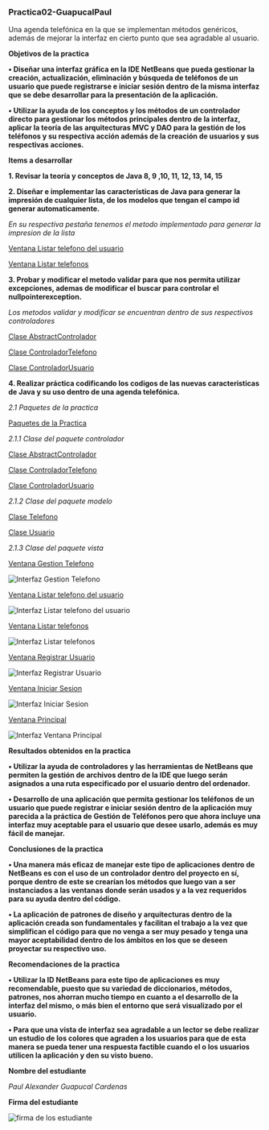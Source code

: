 ### Practica02-GuapucalPaul ###
Una agenda telefónica en la que se implementan métodos genéricos, además de mejorar la interfaz en cierto punto que sea agradable al usuario.

**Objetivos de la practica**

**•	Diseñar una interfaz gráfica en la IDE NetBeans que pueda gestionar la creación, actualización, eliminación y búsqueda de teléfonos de un usuario que puede registrarse e iniciar sesión dentro de la misma interfaz que se debe desarrollar para la presentación de la aplicación.**

**•	Utilizar la ayuda de los conceptos y los métodos de un controlador directo para gestionar los métodos principales dentro de la interfaz, aplicar la teoría de las arquitecturas MVC y DAO para la gestión de los teléfonos y su respectiva acción además de la creación de usuarios y sus respectivas acciones.**

**Items a desarrollar**

**1.	Revisar la teoría y conceptos de Java 8, 9 ,10, 11, 12, 13, 14, 15**


**2.	Diseñar e implementar las características de Java para generar la impresión de cualquier lista, de los modelos que tengan el campo id generar automaticamente.**

*En su respectiva pestaña tenemos el metodo implementado para generar la impresion de la lista*

[Ventana Listar telefono del usuario](https://github.com/Paul-Guapucal/Practica02-GuapucalPaul/blob/main/src/main/java/ec/edu/ups/vista/ListarTelefonosUsuarios.java)

[Ventana Listar telefonos](https://github.com/Paul-Guapucal/Practica02-GuapucalPaul/blob/main/src/main/java/ec/edu/ups/vista/Listartelefonos.java)

**3.  Probar y modificar el metodo validar para que nos permita utilizar excepciones, ademas de modificar el buscar para controlar el nullpointerexception.**

*Los metodos validar y modificar se encuentran dentro de sus respectivos controladores*

[Clase AbstractControlador](https://github.com/Paul-Guapucal/Practica02-GuapucalPaul/blob/main/src/main/java/ec/edu/ups/controlador/AbstractControlador.java)

[Clase ControladorTelefono](https://github.com/Paul-Guapucal/Practica02-GuapucalPaul/blob/main/src/main/java/ec/edu/ups/controlador/ControladorTelefono.java)

[Clase ControladorUsuario](https://github.com/Paul-Guapucal/Practica02-GuapucalPaul/blob/main/src/main/java/ec/edu/ups/controlador/ControladorUsuario.java)

**4.	Realizar práctica codificando los codigos de las nuevas caracteristicas de Java y su uso dentro de una agenda telefónica.**

*2.1 Paquetes de la practica*

[Paquetes de la Practica](https://github.com/Paul-Guapucal/Practica02-GuapucalPaul/tree/main/src/main/java/ec/edu/ups)

*2.1.1 Clase del paquete controlador*

[Clase AbstractControlador](https://github.com/Paul-Guapucal/Practica02-GuapucalPaul/blob/main/src/main/java/ec/edu/ups/controlador/AbstractControlador.java)

[Clase ControladorTelefono](https://github.com/Paul-Guapucal/Practica02-GuapucalPaul/blob/main/src/main/java/ec/edu/ups/controlador/ControladorTelefono.java)

[Clase ControladorUsuario](https://github.com/Paul-Guapucal/Practica02-GuapucalPaul/blob/main/src/main/java/ec/edu/ups/controlador/ControladorUsuario.java)

*2.1.2 Clase del paquete modelo*

[Clase Telefono](https://github.com/Paul-Guapucal/Practica02-GuapucalPaul/blob/main/src/main/java/ec/edu/ups/modelo/Telefono.java)

[Clase Usuario](https://github.com/Paul-Guapucal/Practica02-GuapucalPaul/blob/main/src/main/java/ec/edu/ups/modelo/Usuario.java)

*2.1.3 Clase del paquete vista*

[Ventana Gestion Telefono](https://github.com/juancvxpro/Pr-ctica-de-laboratorio-08-Agenda-Telef-nica-con-MVC-y-DAO-con-Archivos-Binarios-2.-Desarrollar-un/blob/master/src/ec/edu/ups/vista/GestionTelefono.java)

![Interfaz Gestion Telefono](https://github.com/Paul-Guapucal/Screens-Practica08/blob/master/VentanaGestionTelefonos.jpg)

[Ventana Listar telefono del usuario](https://github.com/juancvxpro/Pr-ctica-de-laboratorio-08-Agenda-Telef-nica-con-MVC-y-DAO-con-Archivos-Binarios-2.-Desarrollar-un/blob/master/src/ec/edu/ups/vista/ListarTelefonosUsuarios.java)

![Interfaz Listar telefono del usuario](https://github.com/Paul-Guapucal/Screens-Practica08/blob/master/VentanaListarTelefonosUsuario.jpg)

[Ventana Listar telefonos](https://github.com/juancvxpro/Pr-ctica-de-laboratorio-08-Agenda-Telef-nica-con-MVC-y-DAO-con-Archivos-Binarios-2.-Desarrollar-un/blob/master/src/ec/edu/ups/vista/Listartelefonos.java)

![Interfaz Listar telefonos](https://github.com/Paul-Guapucal/Screens-Practica08/blob/master/VentanaListarTelefonos.jpg)

[Ventana Registrar Usuario](https://github.com/juancvxpro/Pr-ctica-de-laboratorio-08-Agenda-Telef-nica-con-MVC-y-DAO-con-Archivos-Binarios-2.-Desarrollar-un/blob/master/src/ec/edu/ups/vista/RegistrarUsuario.java)

![Interfaz Registrar Usuario](https://github.com/Paul-Guapucal/Screens-Practica08/blob/master/VentanaRegistrarUsuario.jpg)

[Ventana Iniciar Sesion](https://github.com/juancvxpro/Pr-ctica-de-laboratorio-08-Agenda-Telef-nica-con-MVC-y-DAO-con-Archivos-Binarios-2.-Desarrollar-un/blob/master/src/ec/edu/ups/vista/VentanaIniciarSesion.java)

![Interfaz Iniciar Sesion](https://github.com/Paul-Guapucal/Screens-Practica08/blob/master/VentanaIniciarSesion.jpg)

[Ventana Principal](https://github.com/juancvxpro/Pr-ctica-de-laboratorio-08-Agenda-Telef-nica-con-MVC-y-DAO-con-Archivos-Binarios-2.-Desarrollar-un/blob/master/src/ec/edu/ups/vista/VentanaPrincipal.java)

![Interfaz Ventana Principal](https://github.com/Paul-Guapucal/Screens-Practica08/blob/master/VentanaPrincipal.jpg)

**Resultados obtenidos en la practica**

**•	Utilizar la ayuda de controladores y las herramientas de NetBeans que permiten la gestión de archivos dentro de la IDE que luego serán asignados a una ruta especificado por el usuario dentro del ordenador.**

**•	Desarrollo de una aplicación que permita gestionar los teléfonos de un usuario que puede registrar e iniciar sesión dentro de la aplicación muy parecida a la práctica de Gestión de Teléfonos pero que ahora incluye una interfaz muy aceptable para el usuario que desee usarlo, además es muy fácil de manejar.**

**Conclusiones de la practica**

**•	Una manera más eficaz de manejar este tipo de aplicaciones dentro de NetBeans es con el uso de un controlador dentro del proyecto en sí, porque dentro de este se crearían los métodos que luego van a ser instanciados a las ventanas donde serán usados y a la vez requeridos para su ayuda dentro del código.**

**•	La aplicación de patrones de diseño y arquitecturas dentro de la aplicación creada son fundamentales y facilitan el trabajo a la vez que simplifican el código para que no venga a ser muy pesado y tenga una mayor aceptabilidad dentro de los ámbitos en los que se deseen proyectar su respectivo uso.**

**Recomendaciones de la practica**

**•	Utilizar la ID NetBeans para este tipo de aplicaciones es muy recomendable, puesto que su variedad de diccionarios, métodos, patrones, nos ahorran mucho tiempo en cuanto a el desarrollo de la interfaz del mismo, o más bien el entorno que será visualizado por el usuario.**

**•	Para que una vista de interfaz sea agradable a un lector se debe realizar un estudio de los colores que agraden a los usuarios para que de esta manera se pueda tener una respuesta factible cuando el o los usuarios utilicen la aplicación y den su visto bueno.**

**Nombre del estudiante**

*Paul Alexander Guapucal Cardenas*

**Firma del estudiante**

![firma de los estudiante](https://github.com/Paul-Guapucal/Capturas-Practica04/blob/master/Screen%20firma.jpg)
